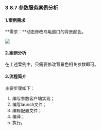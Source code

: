 ### 3.8.7 参数服务案例分析

#### 1.案例需求

**需求：**动态修改乌龟窗口的背景颜色。

![](/assets/3.8.1案例04_param.gif)

#### 2.案例分析

在上述案例中，只需要修改背景色相关参数即可。

#### 3.流程简介

主要步骤如下：

1. 编写参数客户端实现；
2. 编写launch文件；
3. 编辑配置文件；
4. 编译；
5. 执行。




